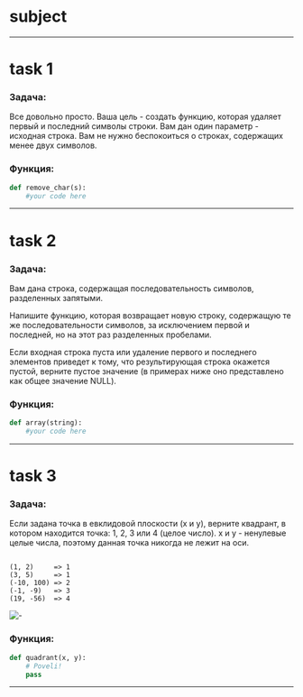 # subject
---
# task 1

### Задача:
Все довольно просто. Ваша цель - создать функцию, которая удаляет первый и последний символы строки. Вам дан один параметр - исходная строка. Вам не нужно беспокоиться о строках, содержащих менее двух символов.


### Функция:
```python
def remove_char(s):
    #your code here
```
---

# task 2

### Задача:
Вам дана строка, содержащая последовательность символов, разделенных запятыми.  

Напишите функцию, которая возвращает новую строку, содержащую те же последовательности символов, за исключением первой и последней, но на этот раз разделенных пробелами.  

Если входная строка пуста или удаление первого и последнего элементов приведет к тому, что результирующая строка окажется пустой, верните пустое значение (в примерах ниже оно представлено как общее значение NULL).  


### Функция:
```python
def array(string):
    #your code here
```
---

# task 3

### Задача:

Если задана точка в евклидовой плоскости (x и y), верните квадрант, в котором находится точка: 1, 2, 3 или 4 (целое число). x и y - ненулевые целые числа, поэтому данная точка никогда не лежит на оси.
```

(1, 2)     => 1
(3, 5)     => 1
(-10, 100) => 2
(-1, -9)   => 3
(19, -56)  => 4

```
![-]([https://picsum.photos/800/600](https://upload.wikimedia.org/wikipedia/commons/thumb/1/1a/Cartesian_coordinates_2D.svg/300px-Cartesian_coordinates_2D.svg.png))
### Функция:
```python
def quadrant(x, y):
    # Poveli!
    pass
```
---






